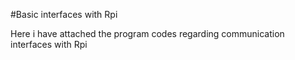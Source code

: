 #Basic interfaces with Rpi

Here i have attached the program codes regarding communication interfaces with Rpi
